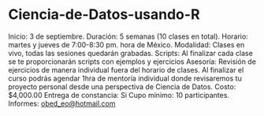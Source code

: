# Ciencia-de-Datos-usando-R

Inicio: 3 de septiembre. Duración: 5 semanas (10 clases en total).
Horario: martes y jueves de 7:00-8:30 pm. hora de México.
Modalidad: Clases en vivo, todas las sesiones quedarán grabadas.
Scripts: Al finalizar cada clase se te proporcionarán scripts con ejemplos y ejercicios
Asesoría: Revisión de ejercicios de manera individual fuera del horario de clases. Al finalizar el curso podrás agendar 1hra de mentoría individual donde revisaremos tu proyecto personal desde una perspectiva de Ciencia de Datos.
Costo: $4,000.00 	Entrega de constancia: Si
Cupo mínimo: 10 participantes.
Informes: obed_eo@hotmail.com
